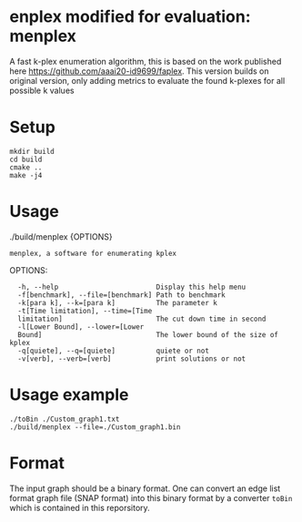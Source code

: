 # enplex modified for evaluation: menplex
A fast k-plex enumeration algorithm, this is based on the work published here https://github.com/aaai20-id9699/faplex.
This version builds on original version, only adding metrics to evaluate the found k-plexes for all possible k values

# Setup
```shell
mkdir build
cd build
cmake ..
make -j4
```

# Usage
  ./build/menplex {OPTIONS}

    menplex, a software for enumerating kplex

  OPTIONS:

      -h, --help                        Display this help menu
      -f[benchmark], --file=[benchmark] Path to benchmark
      -k[para k], --k=[para k]          The parameter k
      -t[Time limitation], --time=[Time
      limitation]                       The cut down time in second
      -l[Lower Bound], --lower=[Lower
      Bound]                            The lower bound of the size of kplex
      -q[quiete], --q=[quiete]          quiete or not
      -v[verb], --verb=[verb]           print solutions or not

# Usage example
    ./toBin ./Custom_graph1.txt
    ./build/menplex --file=./Custom_graph1.bin

# Format
The input graph should be a binary format.
One can convert an edge list format graph file (SNAP format) into this binary format by a converter `toBin` which is contained in this reporsitory.
